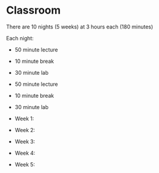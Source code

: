 # Classroom

There are 10 nights (5 weeks) at 3 hours each (180 minutes)

Each night:
  - 50 minute lecture
  - 10 minute break
  - 30 minute lab
  - 50 minute lecture
  - 10 minute break
  - 30 minute lab
  
  - Week 1:
  - Week 2:
  - Week 3:
  - Week 4:
  - Week 5:

